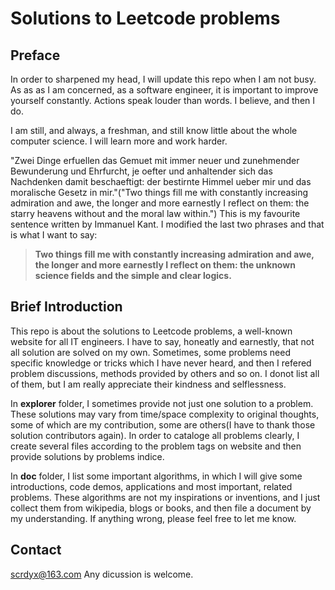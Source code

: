 # Solutions to Leetcode problems

## Preface

In order to sharpened my head, I will update this repo when I am not busy.
As as as I am concerned, as a software engineer, it is important to improve yourself constantly. 
Actions speak louder than words. I believe, and then I do.

I am still, and always, a freshman, and still know little about the whole computer science. I will learn more and work harder.

"Zwei Dinge erfuellen das Gemuet mit immer neuer und zunehmender Bewunderung und Ehrfurcht, je oefter und anhaltender sich das Nachdenken damit beschaeftigt: der bestirnte Himmel ueber mir und das moralische Gesetz in mir."("Two things fill me with constantly increasing admiration and awe, the longer and more earnestly I reflect on them: the starry heavens without and the moral law within.") This is my favourite sentence written by Immanuel Kant. I modified the last two phrases and that is what I want to say:

> **Two things fill me with constantly increasing admiration and awe, the longer and more earnestly I reflect on them: the unknown science fields and the simple and clear logics.**

## Brief Introduction

This repo is about the solutions to Leetcode problems, a well-known website for all IT engineers.
I have to say, honeatly and earnestly, that not all solution are solved on my own. Sometimes, some problems need specific knowledge or tricks which I have never heard, and then I refered problem discussions, methods provided by others and so on. I donot list all of them, but I am really appreciate their kindness and selflessness.

In **explorer** folder, I sometimes provide not just one solution to a problem. These solutions may vary from time/space complexity to original thoughts, some of which are my contribution, some are others(I have to thank those solution contributors again). 
In order to cataloge all problems clearly, I create several files according to the problem tags on website and then provide solutions by problems indice.

In **doc** folder, I list some important algorithms, in which I will give some introductions, code demos, applications and most important, related problems. These algorithms are not my inspirations or inventions, and I just collect them from wikipedia, blogs or books, and then file a document by my understanding. If anything wrong, please feel free to let me know.

## Contact

scrdyx@163.com
Any dicussion is welcome.
